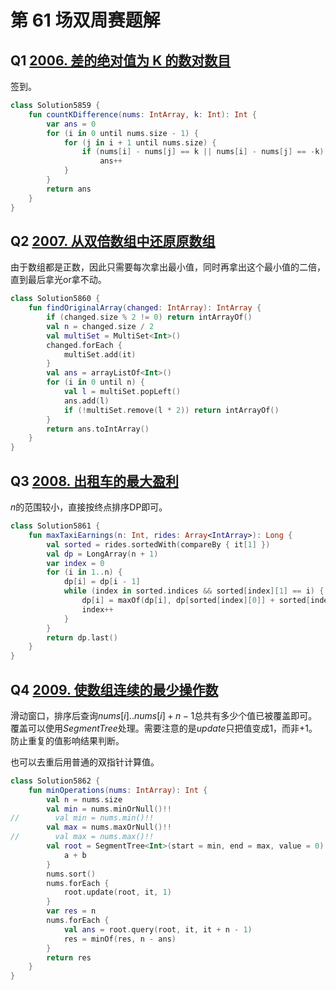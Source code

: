 # 第 61 场双周赛题解

## Q1 [2006. 差的绝对值为 K 的数对数目](https://leetcode-cn.com/problems/count-number-of-pairs-with-absolute-difference-k/)

签到。

```kotlin
class Solution5859 {
    fun countKDifference(nums: IntArray, k: Int): Int {
        var ans = 0
        for (i in 0 until nums.size - 1) {
            for (j in i + 1 until nums.size) {
                if (nums[i] - nums[j] == k || nums[i] - nums[j] == -k)
                    ans++
            }
        }
        return ans
    }
}
```

## Q2 [2007. 从双倍数组中还原原数组](https://leetcode-cn.com/problems/find-original-array-from-doubled-array/)

由于数组都是正数，因此只需要每次拿出最小值，同时再拿出这个最小值的二倍，直到最后拿光or拿不动。

```kotlin
class Solution5860 {
    fun findOriginalArray(changed: IntArray): IntArray {
        if (changed.size % 2 != 0) return intArrayOf()
        val n = changed.size / 2
        val multiSet = MultiSet<Int>()
        changed.forEach {
            multiSet.add(it)
        }
        val ans = arrayListOf<Int>()
        for (i in 0 until n) {
            val l = multiSet.popLeft()
            ans.add(l)
            if (!multiSet.remove(l * 2)) return intArrayOf()
        }
        return ans.toIntArray()
    }
}
```

## Q3 [2008. 出租车的最大盈利](https://leetcode-cn.com/problems/maximum-earnings-from-taxi/)

$n$的范围较小，直接按终点排序DP即可。

```kotlin
class Solution5861 {
    fun maxTaxiEarnings(n: Int, rides: Array<IntArray>): Long {
        val sorted = rides.sortedWith(compareBy { it[1] })
        val dp = LongArray(n + 1)
        var index = 0
        for (i in 1..n) {
            dp[i] = dp[i - 1]
            while (index in sorted.indices && sorted[index][1] == i) {
                dp[i] = maxOf(dp[i], dp[sorted[index][0]] + sorted[index][2] + sorted[index][1] - sorted[index][0])
                index++
            }
        }
        return dp.last()
    }
}
```

## Q4 [2009. 使数组连续的最少操作数](https://leetcode-cn.com/problems/minimum-number-of-operations-to-make-array-continuous/)

滑动窗口，排序后查询$nums[i]..nums[i] + n - 1$总共有多少个值已被覆盖即可。覆盖可以使用$SegmentTree$处理。需要注意的是$update$只把值变成1，而非+1。防止重复的值影响结果判断。

也可以去重后用普通的双指针计算值。

```kotlin
class Solution5862 {
    fun minOperations(nums: IntArray): Int {
        val n = nums.size
        val min = nums.minOrNull()!!
//        val min = nums.min()!!
        val max = nums.maxOrNull()!!
//        val max = nums.max()!!
        val root = SegmentTree<Int>(start = min, end = max, value = 0) { a, b ->
            a + b
        }
        nums.sort()
        nums.forEach {
            root.update(root, it, 1)
        }
        var res = n
        nums.forEach {
            val ans = root.query(root, it, it + n - 1)
            res = minOf(res, n - ans)
        }
        return res
    }
}
```

